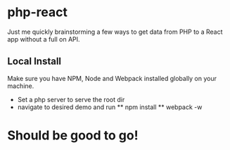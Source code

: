 # php-react
Just me quickly brainstorming a few ways to get data from PHP to a React app without a full on API. 

## Local Install

Make sure you have NPM, Node and Webpack installed globally on your machine.

* Set a php server to serve the root dir
* navigate to desired demo and run
  ** npm install
  ** webpack -w
  
# Should be good to go!

